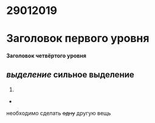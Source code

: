# 29012019
# Заголовок первого уровня
#### Заголовок четвёртого уровня
*выделение*
**сильное выделение**
----
1.
+
необходимо сделать ~~одну~~ другую вещь
